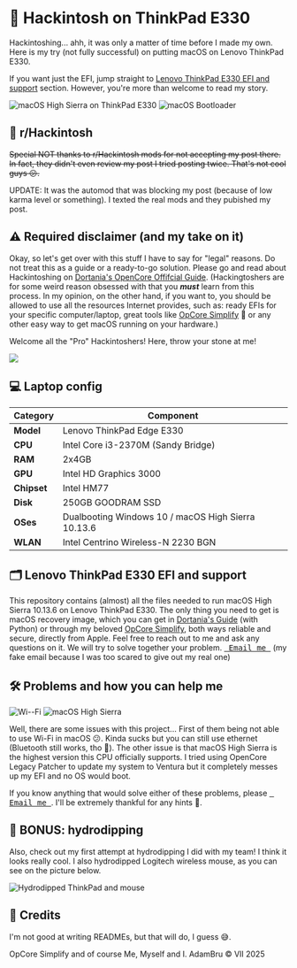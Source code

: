 
# 🍎 Hackintosh on ThinkPad E330

Hackintoshing... ahh, it was only a matter of time before I made my own. Here is my try (not fully successful) on putting macOS on Lenovo ThinkPad E330.

If you want just the EFI, jump straight to [Lenovo ThinkPad E330 EFI and support](https://github.com/AdamBru/Hackintosh-ThinkPad-E330#%EF%B8%8F-lenovo-thinkpad-e330-efi-and-support) section. However, you're more than welcome to read my story.

![macOS High Sierra on ThinkPad E330](https://github.com/user-attachments/assets/f03a9cd2-20da-46bb-b6ff-5e269e7bebd6)
![macOS Bootloader](https://github.com/user-attachments/assets/8f11618a-f322-4dd0-8bec-934e78280860)

## 💬 r/Hackintosh

~~Special NOT thanks to r/Hackintosh mods for not accepting my post there. In fact, they didn't even review my post I tried posting twice. That's not cool guys 😕.~~

UPDATE: It was the automod that was blocking my post (because of low karma level or something). I texted the real mods and they pubished my post.

  
## ⚠️ Required disclaimer (and my take on it)

Okay, so let's get over with this stuff I have to say for "legal" reasons.
Do not treat this as a guide or a ready-to-go solution. Please go and read about Hackintoshing on [Dortania's OpenCore Offifcial Guide](https://dortania.github.io/OpenCore-Install-Guide/). (Hackingtoshers are for some weird reason obsessed with that you ***must*** learn from this process. In my opinion, on the other hand, if you want to, you should be allowed to use all the resources Internet provides, such as: ready EFIs for your specific computer/laptop, great tools like [OpCore Simplify](https://github.com/lzhoang2801/OpCore-Simplify) 💖 or any other easy way to get macOS running on your hardware.)

Welcome all the "Pro" Hackintoshers! Here, throw your stone at me!

![](https://pbs.twimg.com/media/EVxQOFeWoAAwtWw.jpg)


## 💻 Laptop config

| **Category** | **Component**                                      |
|--------------|----------------------------------------------------|
| **Model**    | Lenovo ThinkPad Edge E330                          |
| **CPU**      | Intel Core i3-2370M (Sandy Bridge)                 |
| **RAM**      | 2x4GB                                              |
| **GPU**      | Intel HD Graphics 3000                             |
| **Chipset**  | Intel HM77                                         |
| **Disk**     | 250GB GOODRAM SSD                                  |
| **OSes**     | Dualbooting Windows 10 / macOS High Sierra 10.13.6 |
| **WLAN**     | Intel Centrino Wireless-N 2230 BGN                 |

## 🗂️ Lenovo ThinkPad E330 EFI and support

This repository contains (almost) all the files needed to run macOS High Sierra 10.13.6 on Lenovo ThinkPad E330. The only thing you need to get is macOS recovery image, which you can get in [Dortania's Guide](https://dortania.github.io/OpenCore-Install-Guide/installer-guide/mac-install-recovery.html) (with Python) or through my beloved [OpCore Simplify](https://github.com/lzhoang2801/OpCore-Simplify), both ways reliable and secure, directly from Apple. 
Feel free to reach out to me and ask any questions on it. We will try to solve together your problem.
[<kbd> Email me </kbd>](mailto:werterowski334@int.pl?subject=Hackintosh%20ThinkPad%20E330) (my fake email because I was too scared to give out my real one)

## 🛠️ Problems and how you can help me

![Wi--Fi](https://img.shields.io/badge/Wi--Fi-not%20working-red?logo=wifi)
![macOS High Sierra](https://img.shields.io/badge/macOS-High%20Sierra%2010.13.6-yellow?logo=apple&logoColor=white)

Well, there are some issues with this project... First of them being not able to use Wi-Fi in macOS 😕. Kinda sucks but you can still use ethernet (Bluetooth still works, tho 🤔).
The other issue is that macOS High Sierra is the highest version this CPU officially supports. I tried using OpenCore Legacy Patcher to update my system to Ventura but it completely messes up my EFI and no OS would boot.

If you know anything that would solve either of these problems, please [<kbd> Email me </kbd>](mailto:werterowski334@int.pl?subject=Hackintosh%20ThinkPad%20E330). I'll be extremely thankful for any hints 🫶.

## 🎨 BONUS: hydrodipping

Also, check out my first attempt at hydrodipping I did with my team! I think it looks really cool. I also hydrodipped Logitech wireless mouse, as you can see on the picture below.

![Hydrodipped ThinkPad and mouse](https://github.com/user-attachments/assets/35527a56-54f1-44fb-b56f-c31d898d3a79)

## 🙌 Credits

I'm not good at writing READMEs, but that will do, I guess 😅.

OpCore Simplify and of course Me, Myself and I.
AdamBru &copy; VII 2025
